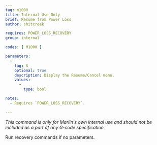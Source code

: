 ```yaml
---
tag: m1000
title: Internal Use Only
brief: Resume from Power Loss
author: shitcreek

requires: POWER_LOSS_RECOVERY
group: internal

codes: [ M1000 ]

parameters:
  -
    tag: S
    optional: true
    description: Display the Resume/Cancel menu.
    values:
      -
        type: bool

notes:
  - Requires `POWER_LOSS_RECOVERY`.

---
```


*This command is only for Marlin's own internal use and should not be included as a part of any G-code specification.*

Run recovery commands if no parameters.
